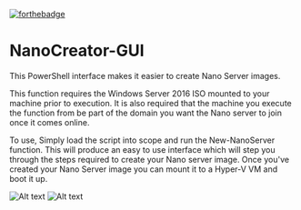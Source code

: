 [![forthebadge](http://forthebadge.com/images/badges/gluten-free.svg)](http://forthebadge.com)

# NanoCreator-GUI
This PowerShell interface makes it easier to create Nano Server images. 

This function requires the Windows Server 2016 ISO mounted to your machine prior to execution.
It is also required that the machine you execute the function from be part of the domain you want the Nano server to join once it comes online. 

To use, Simply load the script into scope and run the New-NanoServer function. 
This will produce an easy to use interface which will step you through the steps required to create your Nano server image.
Once you've created your Nano Server image you can mount it to a Hyper-V VM and boot it up.

![Alt text](https://flynnbundy.files.wordpress.com/2015/12/nano1.png "Example")
![Alt text](https://flynnbundy.files.wordpress.com/2015/12/creatingiisserver.png "Example")
